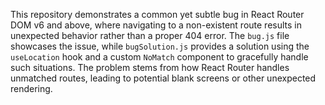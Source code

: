 This repository demonstrates a common yet subtle bug in React Router DOM v6 and above, where navigating to a non-existent route results in unexpected behavior rather than a proper 404 error. The `bug.js` file showcases the issue, while `bugSolution.js` provides a solution using the `useLocation` hook and a custom `NoMatch` component to gracefully handle such situations.  The problem stems from how React Router handles unmatched routes, leading to potential blank screens or other unexpected rendering.